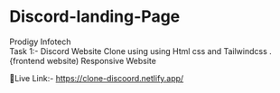 # Discord-landing-Page
Prodigy Infotech
<br>
 Task 1:- Discord Website Clone using using Html css and Tailwindcss . {frontend website) Responsive Website 


🔗Live Link:-  https://clone-discoord.netlify.app/
